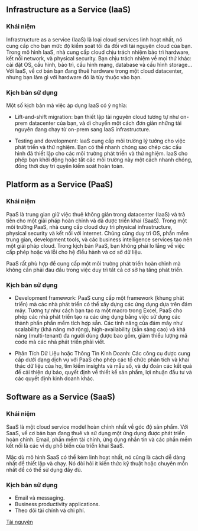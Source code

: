 ## Infrastructure as a Service (IaaS)

### Khái niệm
Infrastructure as a service (IaaS) là loại cloud services linh hoạt nhất, nó cung cấp cho bạn mức độ kiểm soát tối đa đối với tài nguyên cloud của bạn. Trong mô hình IaaS, nhà cung cấp cloud chịu trách nhiệm bảo trì hardware, kết nối network, và physical security. Bạn chịu trách nhiệm về mọi thứ khác: cài đặt OS, cấu hình, bảo trì, cấu hình mạng, database và cấu hình storage... Với IaaS, về cơ bản bạn đang thuê hardware trong một cloud datacenter, nhưng bạn làm gì với hardware đó là tùy thuộc vào bạn.

### Kịch bản sử dụng
Một số kịch bản mà việc áp dụng IaaS có ý nghĩa:

* Lift-and-shift migration: bạn thiết lập tài nguyên cloud tương tự như on-prem datacenter của bạn, và di chuyển một cách đơn giản những tài nguyên đang chạy từ  on-prem sang  IaaS infrastructure.

* Testing and development:  IaaS cung cấp môi trường lý tưởng cho việc phát triển và thử nghiệm. Bạn có thể nhanh chóng sao chép các cấu hình đã thiết lập cho các môi trường phát triển và thử nghiệm. IaaS cho phép bạn khởi động hoặc tắt các môi trường này một cách nhanh chóng, đồng thời duy trì quyền kiểm soát hoàn toàn.

## Platform as a Service (PaaS)

### Khái niệm
PaaS là trung gian giữ việc thuê không giản trong datacenter (IaaS) và trả tiền cho một giải pháp hoàn chỉnh và đã được triển khai (SaaS). Trong một môi trường PaaS, nhà cung cấp cloud duy trì physical infrastructure, physical security và kết nối với internet. Chúng cũng duy trì OS, phần mềm trung gian, development tools, và các business intelligence services tạo nên một giải pháp cloud. Trong kịch bản PaaS, bạn không phải lo lắng về việc cấp phép hoặc vá lỗi cho hệ điều hành và cơ sở dữ liệu.

PaaS rất phù hợp để cung cấp một môi trường phát triển hoàn chỉnh mà không cần phải đau đầu trong việc duy trì tất cả cơ sở hạ tầng phát triển.

### Kịch bản sử dụng

* Development framework: PaaS cung cấp một framework (khung phát triển) mà các nhà phát triển có thể xây dựng các ứng dụng dựa trên đám mây. Tương tự như cách bạn tạo ra một macro trong Excel, PaaS cho phép các nhà phát triển tạo ra các ứng dụng bằng việc sử dụng các thành phần phần mềm tích hợp sẵn. Các tính năng của đám mây như scalability (khả năng mở rộng), high-availability (sẵn sàng cao) và khả năng (multi-tenant) đa người dùng được bao gồm, giảm thiểu lượng mã code mà các nhà phát triển phải viết.

*  Phân Tích Dữ Liệu hoặc Thông Tin Kinh Doanh: Các công cụ được cung cấp dưới dạng dịch vụ với PaaS cho phép các tổ chức phân tích và khai thác dữ liệu của họ, tìm kiếm insights và mẫu số, và dự đoán các kết quả để cải thiện dự báo, quyết định về thiết kế sản phẩm, lợi nhuận đầu tư và các quyết định kinh doanh khác.

## Software as a Service (SaaS)

### Khái niệm
SaaS là một cloud service model hoàn chỉnh nhất về góc độ sản phẩm. Với SaaS, về cơ bản bạn đang thuê và sử dụng một ứng dụng được phát triển hoàn chỉnh. Email, phần mềm tài chính, ứng dụng nhắn tin và các phần mềm kết nối là các ví dụ phổ biến của triển khai SaaS.

Mặc dù mô hình SaaS có thể kém linh hoạt nhất, nó cũng là cách dễ dàng nhất để thiết lập và chạy. Nó đòi hỏi ít kiến thức kỹ thuật hoặc chuyên môn nhất để có thể sử dụng đầy đủ.

### Kịch bản sử dụng
* Email và messaging.
* Business productivity applications.
* Theo dõi tài chính và chi phí.


[Tài nguyên](https://learn.microsoft.com/en-us/training/paths/microsoft-azure-fundamentals-describe-cloud-concepts/)